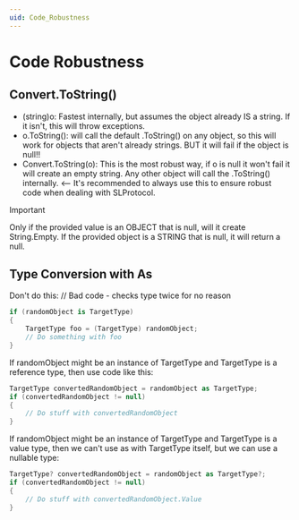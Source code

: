 ```yaml
---
uid: Code_Robustness
---
```


# Code Robustness

## Convert.ToString()

- (string)o: Fastest internally, but assumes the object already IS a string. If it isn't, this will throw exceptions.
- o.ToString(): will call the default .ToString() on any object, so this will work for objects that aren't already strings. BUT it will fail if the object is null!!
- Convert.ToString(o): This is the most robust way, if o is null it won't fail it will create an empty string. Any other object will call the .ToString() internally. <-- It's recommended to always use this to ensure robust code when dealing with SLProtocol.

> [!IMPORTANT]  
> Only if the provided value is an OBJECT that is null, will it create String.Empty.
> If the provided object is a STRING that is null, it will return a null.

## Type Conversion with As

Don't do this:
// Bad code - checks type twice for no reason

```csharp
if (randomObject is TargetType)
{
    TargetType foo = (TargetType) randomObject;
    // Do something with foo
}
```

If randomObject might be an instance of TargetType and TargetType is a reference type, then use code like this:

```csharp
TargetType convertedRandomObject = randomObject as TargetType;
if (convertedRandomObject != null)
{
    // Do stuff with convertedRandomObject
}
```

If randomObject might be an instance of TargetType and TargetType is a value type, then we can't use as with TargetType itself, but we can use a nullable type:

```csharp
TargetType? convertedRandomObject = randomObject as TargetType?;
if (convertedRandomObject != null)
{
    // Do stuff with convertedRandomObject.Value
} 
```

